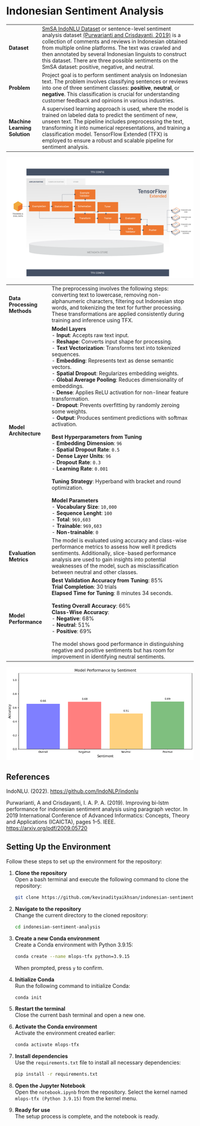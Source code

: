 # Indonesian Sentiment Analysis

|                 |                                                                                                                              |
|-----------------|-----------------------------------------------------------------------------------------------------------------------------------------|
| **Dataset**     | [SmSA IndoNLU Dataset](https://github.com/IndoNLP/indonlu/tree/ce728f6926a36174b9923dfe49d6a6839b6e9bb7/dataset/smsa_doc-sentiment-prosa) or sentence-level sentiment analysis dataset [(Purwarianti and Crisdayanti, 2019)](https://arxiv.org/pdf/2009.05720) is a collection of comments and reviews in Indonesian obtained from multiple online platforms. The text was crawled and then annotated by several Indonesian linguists to construct this dataset. There are three possible sentiments on the SmSA dataset: positive, negative, and neutral. |
| **Problem**     | Project goal is to perform sentiment analysis on Indonesian text. The problem involves classifying sentences or reviews into one of three sentiment classes: **positive**, **neutral**, or **negative**. This classification is crucial for understanding customer feedback and opinions in various industries. |
| **Machine Learning Solution** | A supervised learning approach is used, where the model is trained on labeled data to predict the sentiment of new, unseen text. The pipeline includes preprocessing the text, transforming it into numerical representations, and training a classification model. TensorFlow Extended (TFX) is employed to ensure a robust and scalable pipeline for sentiment analysis. |

![Tensorflow Extended](images/tfx.png)

|                 |                                                                                                                              |
|-----------------|-----------------------------------------------------------------------------------------------------------------------------------------|
| **Data Processing Methods** | The preprocessing involves the following steps: converting text to lowercase, removing non-alphanumeric characters, filtering out Indonesian stop words, and tokenizing the text for further processing. These transformations are applied consistently during training and inference using TFX. |
| **Model Architecture** | **Model Layers** <br> - **Input**: Accepts raw text input. <br> - **Reshape**: Converts input shape for processing. <br> - **Text Vectorization**: Transforms text into tokenized sequences. <br> - **Embedding**: Represents text as dense semantic vectors. <br> - **Spatial Dropout**: Regularizes embedding weights. <br> - **Global Average Pooling**: Reduces dimensionality of embeddings. <br> - **Dense**: Applies ReLU activation for non-linear feature transformation. <br> - **Dropout**: Prevents overfitting by randomly zeroing some weights. <br> - **Output**: Produces sentiment predictions with softmax activation. <br><br> **Best Hyperparameters from Tuning** <br> - **Embedding Dimension**: `96` <br> - **Spatial Dropout Rate**: `0.5` <br> - **Dense Layer Units**: `96` <br> - **Dropout Rate**: `0.3` <br> - **Learning Rate**: `0.001` <br> <br> **Tuning Strategy**: Hyperband with bracket and round optimization. <br> <br> **Model Parameters** <br> - **Vocabulary Size**: `10,000` <br> - **Sequence Lenght**: `100` <br> - **Total**: `969,603` <br> - **Trainable**: `969,603` <br> - **Non-trainable**: `0` |
| **Evaluation Metrics** | The model is evaluated using accuracy and class-wise performance metrics to assess how well it predicts sentiments. Additionally, slice-based performance analysis are used to gain insights into potential weaknesses of the model, such as misclassification between neutral and other classes. |
| **Model Performance** | **Best Validation Accuracy from Tuning**: 85% <br> **Trial Completion**: 30 trials <br> **Elapsed Time for Tuning**: 8 minutes 34 seconds. <br><br> **Testing Overall Accuracy**: 66% <br> **Class-Wise Accuracy**: <br> - **Negative**: 68% <br>   - **Neutral**: 51% <br>   - **Positive**: 69% <br><br> The model shows good performance in distinguishing negative and positive sentiments but has room for improvement in identifying neutral sentiments. |

![Testing Model Performance](images/output.png)

## **References**

IndoNLU. (2022). https://github.com/IndoNLP/indonlu 

Purwarianti, A and Crisdayanti, I. A. P. A.
(2019). Improving bi-lstm performance for indonesian sentiment analysis using paragraph vector. In 2019 International Conference of Advanced
Informatics: Concepts, Theory and Applications
(ICAICTA), pages 1–5. IEEE. 
https://arxiv.org/pdf/2009.05720

## **Setting Up the Environment**

Follow these steps to set up the environment for the repository:

1. **Clone the repository**  
   Open a bash terminal and execute the following command to clone the repository:  
   ```bash
   git clone https://github.com/kevinadityaikhsan/indonesian-sentiment-analysis
   ```

2. **Navigate to the repository**  
   Change the current directory to the cloned repository:  
   ```bash
   cd indonesian-sentiment-analysis
   ```

3. **Create a new Conda environment**  
   Create a Conda environment with Python 3.9.15:  
   ```bash
   conda create --name mlops-tfx python=3.9.15
   ```  
   When prompted, press `y` to confirm.

4. **Initialize Conda**  
   Run the following command to initialize Conda:  
   ```bash
   conda init
   ```

5. **Restart the terminal**  
   Close the current bash terminal and open a new one.

6. **Activate the Conda environment**  
   Activate the environment created earlier:  
   ```bash
   conda activate mlops-tfx
   ```

7. **Install dependencies**  
   Use the `requirements.txt` file to install all necessary dependencies:  
   ```bash
   pip install -r requirements.txt
   ```

8. **Open the Jupyter Notebook**  
   Open the `notebook.ipynb` from the repository. Select the kernel named `mlops-tfx (Python 3.9.15)` from the kernel menu.

9. **Ready for use**  
   The setup process is complete, and the notebook is ready.
   